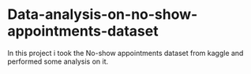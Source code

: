 # Data-analysis-on-no-show-appointments-dataset

In this project i took the No-show appointments dataset from kaggle and performed some analysis on it.
